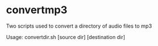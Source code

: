 # convertmp3
Two scripts used to convert a directory of audio files to mp3

Usage: convertdir.sh [source dir] [destination dir]
